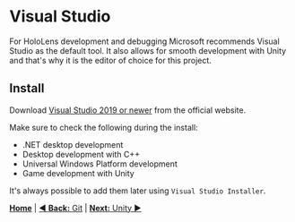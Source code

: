 # Visual Studio

For HoloLens development and debugging Microsoft recommends Visual Studio as the default tool. It also allows for smooth development with Unity and that's why it is the editor of choice for this project. 

## Install
Download [Visual Studio 2019 or newer](https://visualstudio.microsoft.com/vs/) from the official website.

Make sure to check the following during the install:
- .NET desktop development
- Desktop development with C++
- Universal Windows Platform development
- Game development with Unity

It's always possible to add them later using `Visual Studio Installer`.
 


[**Home**](/README.md) | [◀️ **Back:** Git](/Help/Git.md) | [**Next:** Unity ▶️](/Help/Unity.md)
